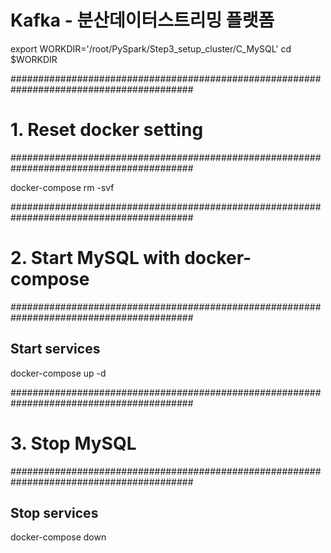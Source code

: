 # Kafka - 분산데이터스트리밍 플랫폼

export WORKDIR='/root/PySpark/Step3_setup_cluster/C_MySQL'
cd $WORKDIR

#########################################################################################
# 1. Reset docker setting
#########################################################################################

docker-compose rm -svf

#########################################################################################
# 2. Start MySQL with docker-compose
#########################################################################################

## Start services
docker-compose up -d


#########################################################################################
# 3. Stop MySQL
#########################################################################################

## Stop services
docker-compose down
